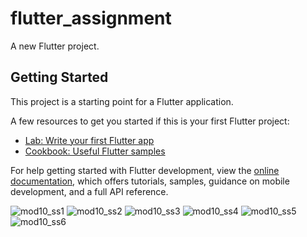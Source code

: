 # flutter_assignment

A new Flutter project.

## Getting Started

This project is a starting point for a Flutter application.

A few resources to get you started if this is your first Flutter project:

- [Lab: Write your first Flutter app](https://docs.flutter.dev/get-started/codelab)
- [Cookbook: Useful Flutter samples](https://docs.flutter.dev/cookbook)

For help getting started with Flutter development, view the
[online documentation](https://docs.flutter.dev/), which offers tutorials,
samples, guidance on mobile development, and a full API reference.


![mod10_ss1](https://github.com/AyeshaSadia51/Flutter-ASSIGNMENT/assets/143799784/22e54372-13c8-4696-ac1a-acf684e02fbc)
![mod10_ss2](https://github.com/AyeshaSadia51/Flutter-ASSIGNMENT/assets/143799784/ab5c705d-89c5-47ac-8e8f-ff1c5cb03c71)
![mod10_ss3](https://github.com/AyeshaSadia51/Flutter-ASSIGNMENT/assets/143799784/0ae38efa-8859-4d1a-be46-573b9d72710f)
![mod10_ss4](https://github.com/AyeshaSadia51/Flutter-ASSIGNMENT/assets/143799784/7cb56d73-1ee2-4b93-bcd4-ce713034e650)
![mod10_ss5](https://github.com/AyeshaSadia51/Flutter-ASSIGNMENT/assets/143799784/f79a8594-49bb-451e-96be-9fb8d7368cf3)
![mod10_ss6](https://github.com/AyeshaSadia51/Flutter-ASSIGNMENT/assets/143799784/4a9da11d-9f73-4d94-a4fd-f06cd26f692f)
